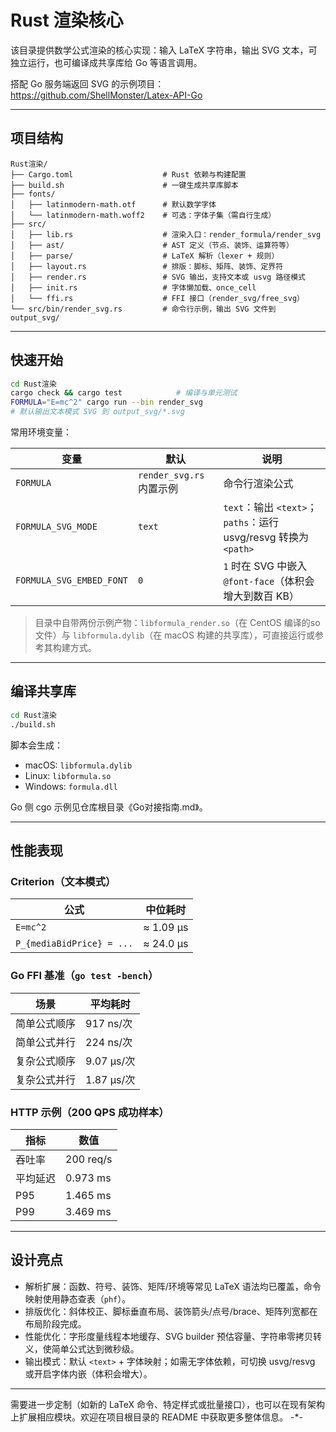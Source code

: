 # Rust 渲染核心

该目录提供数学公式渲染的核心实现：输入 LaTeX 字符串，输出 SVG 文本，可独立运行，也可编译成共享库给 Go 等语言调用。

搭配 Go 服务端返回 SVG 的示例项目：<https://github.com/ShellMonster/Latex-API-Go>

---

## 项目结构

```
Rust渲染/
├── Cargo.toml                    # Rust 依赖与构建配置
├── build.sh                      # 一键生成共享库脚本
├── fonts/
│   ├── latinmodern-math.otf      # 默认数学字体
│   └── latinmodern-math.woff2    # 可选：字体子集（需自行生成）
├── src/
│   ├── lib.rs                    # 渲染入口：render_formula/render_svg
│   ├── ast/                      # AST 定义（节点、装饰、运算符等）
│   ├── parse/                    # LaTeX 解析（lexer + 规则）
│   ├── layout.rs                 # 排版：脚标、矩阵、装饰、定界符
│   ├── render.rs                 # SVG 输出，支持文本或 usvg 路径模式
│   ├── init.rs                   # 字体懒加载、once_cell
│   └── ffi.rs                    # FFI 接口（render_svg/free_svg）
└── src/bin/render_svg.rs         # 命令行示例，输出 SVG 文件到 output_svg/
```

---

## 快速开始

```bash
cd Rust渲染
cargo check && cargo test            # 编译与单元测试
FORMULA="E=mc^2" cargo run --bin render_svg
# 默认输出文本模式 SVG 到 output_svg/*.svg
```

常用环境变量：

| 变量 | 默认 | 说明 |
| ---- | ---- | ---- |
| `FORMULA` | `render_svg.rs` 内置示例 | 命令行渲染公式 |
| `FORMULA_SVG_MODE` | `text` | `text`：输出 `<text>`；`paths`：运行 usvg/resvg 转换为 `<path>` |
| `FORMULA_SVG_EMBED_FONT` | `0` | `1` 时在 SVG 中嵌入 `@font-face`（体积会增大到数百 KB） |

> 目录中自带两份示例产物：`libformula_render.so`（在 CentOS 编译的so文件）与 `libformula.dylib`（在 macOS 构建的共享库），可直接运行或参考其构建方式。

---

## 编译共享库

```bash
cd Rust渲染
./build.sh
```

脚本会生成：

- macOS: `libformula.dylib`
- Linux: `libformula.so`
- Windows: `formula.dll`

Go 侧 cgo 示例见仓库根目录《Go对接指南.md》。

---

## 性能表现

### Criterion（文本模式）

| 公式 | 中位耗时 |
| ---- | -------- |
| `E=mc^2` | ≈ 1.09 µs |
| `P_{mediaBidPrice} = ...` | ≈ 24.0 µs |

### Go FFI 基准（`go test -bench`）

| 场景 | 平均耗时 |
| ---- | -------- |
| 简单公式顺序 | 917 ns/次 |
| 简单公式并行 | 224 ns/次 |
| 复杂公式顺序 | 9.07 µs/次 |
| 复杂公式并行 | 1.87 µs/次 |

### HTTP 示例（200 QPS 成功样本）

| 指标 | 数值 |
| ---- | ---- |
| 吞吐率 | 200 req/s |
| 平均延迟 | 0.973 ms |
| P95 | 1.465 ms |
| P99 | 3.469 ms |

---

## 设计亮点

- 解析扩展：函数、符号、装饰、矩阵/环境等常见 LaTeX 语法均已覆盖，命令映射使用静态查表（`phf`）。
- 排版优化：斜体校正、脚标垂直布局、装饰箭头/点号/brace、矩阵列宽都在布局阶段完成。
- 性能优化：字形度量线程本地缓存、SVG builder 预估容量、字符串零拷贝转义，使简单公式达到微秒级。
- 输出模式：默认 `<text>` + 字体映射；如需无字体依赖，可切换 usvg/resvg 或开启字体内嵌（体积会增大）。

---

需要进一步定制（如新的 LaTeX 命令、特定样式或批量接口），也可以在现有架构上扩展相应模块。欢迎在项目根目录的 README 中获取更多整体信息。 -*-
